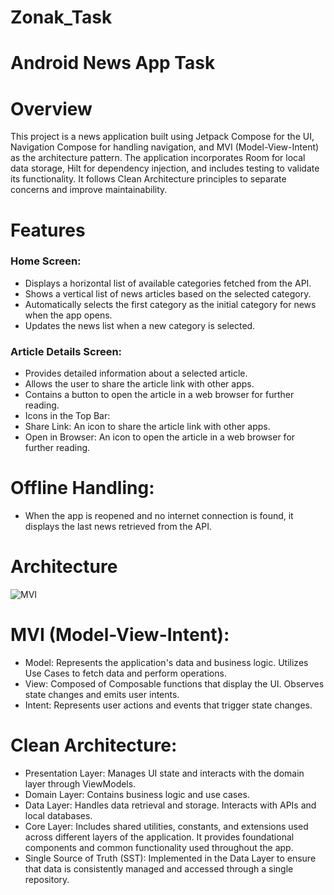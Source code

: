 # Zonak_Task
# Android News App Task

# Overview
This project is a news application built using Jetpack Compose for the UI, Navigation Compose for handling navigation, and MVI (Model-View-Intent) as the architecture pattern. The application incorporates Room for local data storage, Hilt for dependency injection, and includes testing to validate its functionality. It follows Clean Architecture principles to separate concerns and improve maintainability.

# Features
### Home Screen:

* Displays a horizontal list of available categories fetched from the API.
* Shows a vertical list of news articles based on the selected category.
* Automatically selects the first category as the initial category for news when the app opens.
* Updates the news list when a new category is selected.

### Article Details Screen:

* Provides detailed information about a selected article.
* Allows the user to share the article link with other apps.
* Contains a button to open the article in a web browser for further reading.
* Icons in the Top Bar:
* Share Link: An icon to share the article link with other apps.
* Open in Browser: An icon to open the article in a web browser for further reading.


# Offline Handling:
* When the app is reopened and no internet connection is found, it displays the last news retrieved from the API.

# Architecture
![MVI](https://github.com/user-attachments/assets/62a53f14-8bb5-4262-9673-a2814653832a)

# MVI (Model-View-Intent):

* Model: Represents the application's data and business logic. Utilizes Use Cases to fetch data and perform operations.
* View: Composed of Composable functions that display the UI. Observes state changes and emits user intents.
* Intent: Represents user actions and events that trigger state changes.

# Clean Architecture:

* Presentation Layer: Manages UI state and interacts with the domain layer through ViewModels.
* Domain Layer: Contains business logic and use cases.
* Data Layer: Handles data retrieval and storage. Interacts with APIs and local databases.
* Core Layer: Includes shared utilities, constants, and extensions used across different layers of the application. It provides foundational components and common functionality used throughout  the app.
* Single Source of Truth (SST): Implemented in the Data Layer to ensure that data is consistently managed and accessed through a single repository.








